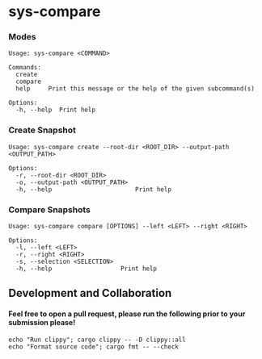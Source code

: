 # sys-compare

### Modes
```shell
Usage: sys-compare <COMMAND>

Commands:
  create   
  compare  
  help     Print this message or the help of the given subcommand(s)

Options:
  -h, --help  Print help
```

### Create Snapshot
```shell
Usage: sys-compare create --root-dir <ROOT_DIR> --output-path <OUTPUT_PATH>

Options:
  -r, --root-dir <ROOT_DIR>        
  -o, --output-path <OUTPUT_PATH>  
  -h, --help                       Print help
```

### Compare Snapshots
```shell
Usage: sys-compare compare [OPTIONS] --left <LEFT> --right <RIGHT>

Options:
  -l, --left <LEFT>            
  -r, --right <RIGHT>          
  -s, --selection <SELECTION>  
  -h, --help                   Print help
```

## Development and Collaboration
#### Feel free to open a pull request, please run the following prior to your submission please!
    echo "Run clippy"; cargo clippy -- -D clippy::all
    echo "Format source code"; cargo fmt -- --check
